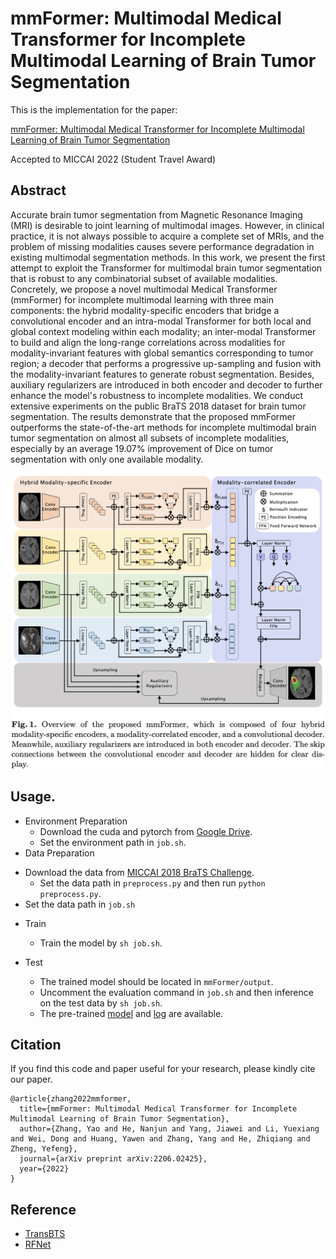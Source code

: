 # mmFormer: Multimodal Medical Transformer for Incomplete Multimodal Learning of Brain Tumor Segmentation
This is the implementation for the paper:

[mmFormer: Multimodal Medical Transformer for Incomplete Multimodal Learning of Brain Tumor Segmentation](https://arxiv.org/abs/2206.02425)

Accepted to MICCAI 2022 (Student Travel Award)

## Abstract

Accurate brain tumor segmentation from Magnetic Resonance Imaging (MRI) is desirable to joint learning of multimodal images. However, in clinical practice, it is not always possible to acquire a complete set of MRIs, and the problem of missing modalities causes severe performance degradation in existing multimodal segmentation methods. In this work, we present the first attempt to exploit the Transformer for multimodal brain tumor segmentation that is robust to any combinatorial subset of available modalities. Concretely, we propose a novel multimodal Medical Transformer (mmFormer) for incomplete multimodal learning with three main components: the hybrid modality-specific encoders that bridge a convolutional encoder and an intra-modal Transformer for both local and global context modeling within each modality; an inter-modal Transformer to build and align the long-range correlations across modalities for modality-invariant features with global semantics corresponding to tumor region; a decoder that performs a progressive up-sampling and fusion with the modality-invariant features to generate robust segmentation. Besides, auxiliary regularizers are introduced in both encoder and decoder to further enhance the model's robustness to incomplete modalities. We conduct extensive experiments on the public BraTS 2018 dataset for brain tumor segmentation. The results demonstrate that the proposed mmFormer outperforms the state-of-the-art methods for incomplete multimodal brain tumor segmentation on almost all subsets of incomplete modalities, especially by an average 19.07% improvement of Dice on tumor segmentation with only one available modality. 

![image](https://github.com/YaoZhang93/mmFormer/blob/main/figs/overview.png)

## Usage. 

* Environment Preparation
  * Download the cuda and pytorch from [Google Drive](https://drive.google.com/drive/folders/1x6z7Ot3Xfrg1dokR9cdeoRSKbQJRTpv7?usp=sharing).
  * Set the environment path in `job.sh`.
* Data Preparation
- Download the data from [MICCAI 2018 BraTS Challenge](https://www.med.upenn.edu/sbia/brats2018/data.html).
  - Set the data path in `preprocess.py` and then run `python preprocess.py`.
- Set the data path in `job.sh`
* Train

  - Train the model by `sh job.sh`. 

* Test
  * The trained model should be located in `mmFormer/output`. 
  * Uncomment the evaluation command in  `job.sh` and then inference on the test data by `sh job.sh`.
  * The pre-trained [model](https://drive.google.com/file/d/1oKgjXzSfWOG5VT64EE1lfV6rdtjkyC5B/view?usp=sharing) and [log](https://drive.google.com/file/d/165u-MGAiS0_PkExXRkI4KrainRlc_Ibo/view?usp=sharing) are available.

## Citation

If you find this code and paper useful for your research, please kindly cite our paper.

```
@article{zhang2022mmformer,
  title={mmFormer: Multimodal Medical Transformer for Incomplete Multimodal Learning of Brain Tumor Segmentation},
  author={Zhang, Yao and He, Nanjun and Yang, Jiawei and Li, Yuexiang and Wei, Dong and Huang, Yawen and Zhang, Yang and He, Zhiqiang and Zheng, Yefeng},
  journal={arXiv preprint arXiv:2206.02425},
  year={2022}
}
```

## Reference

* [TransBTS](https://github.com/Wenxuan-1119/TransBTS)
* [RFNet](https://github.com/dyh127/RFNet)

